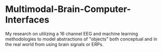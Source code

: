 # Multimodal-Brain-Computer-Interfaces
My research on utilizing a 16 channel EEG and machine learning methodologies to model abstractions of "objects" both conceptual and in the real world from using brain signals or ERPs.
